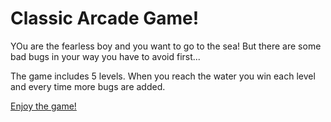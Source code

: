 # Classic Arcade Game!
YOu are the fearless boy and you want to go to the sea! 
But there are some bad bugs in your way you have to avoid first...

The game includes 5 levels. 
When you reach the water you win each level and every time more bugs are added.

[Enjoy the game!](https://efatsea.github.io/arcade-game/)

